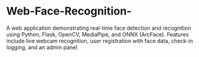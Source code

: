# Web-Face-Recognition-
A web application demonstrating real-time face detection and recognition using Python, Flask, OpenCV, MediaPipe, and ONNX (ArcFace). Features include live webcam recognition, user registration with face data, check-in logging, and an admin panel

